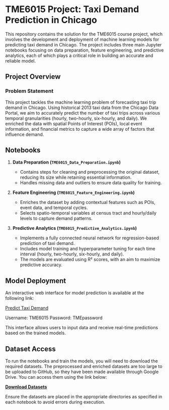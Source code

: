 # TME6015 Project: Taxi Demand Prediction in Chicago

This repository contains the solution for the TME6015 course project, which involves the development and deployment of machine learning models for predicting taxi demand in Chicago. The project includes three main Jupyter notebooks focusing on data preparation, feature engineering, and predictive analytics, each of which plays a critical role in building an accurate and reliable model.

## Project Overview

### Problem Statement
This project tackles the machine learning problem of forecasting taxi trip demand in Chicago. Using historical 2013 taxi data from the Chicago Data Portal, we aim to accurately predict the number of taxi trips across various temporal granularities (hourly, two-hourly, six-hourly, and daily). We enriched the data with spatial Points of Interest (POIs), local event information, and financial metrics to capture a wide array of factors that influence demand.

## Notebooks

1. **Data Preparation (`TME6015_Data_Preparation.ipynb`)**
   - Contains steps for cleaning and preprocessing the original dataset, reducing its size while retaining essential information.
   - Handles missing data and outliers to ensure data quality for training.

2. **Feature Engineering (`TME6015_Feature_Engineering.ipynb`)**
   - Enriches the dataset by adding contextual features such as POIs, event data, and temporal cycles.
   - Selects spatio-temporal variables at census tract and hourly/daily levels to capture demand patterns.

3. **Predictive Analytics (`TME6015_Predictive_Analytics.ipynb`)**
   - Implements a fully connected neural network for regression-based prediction of taxi demand.
   - Includes model training and hyperparameter tuning for each time interval (hourly, two-hourly, six-hourly, and daily).
   - The models are evaluated using R² scores, with an aim to maximize predictive accuracy.

## Model Deployment

An interactive web interface for model prediction is available at the following link:

[Predict Taxi Demand](https://tmeaiwebpage-production.up.railway.app/predict)

Username: TME6015
Password: TMEpassword

This interface allows users to input data and receive real-time predictions based on the trained models.


## Dataset Access

To run the notebooks and train the models, you will need to download the required datasets. The preprocessed and enriched datasets are too large to be uploaded to GitHub, so they have been made available through Google Drive. You can access them using the link below:

**[Download Datasets](https://drive.google.com/drive/folders/1s7ZKSe11z12nlDrVZH8a4_dNTTMYUhoH?usp=sharing)**

Ensure the datasets are placed in the appropriate directories as specified in each notebook to avoid errors during execution.



